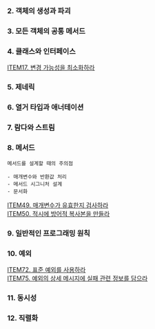 ### 2. 객체의 생성과 파괴

### 3. 모든 객체의 공통 메서드

### 4. 클래스와 인터페이스
[ITEM17. 변경 가능성을 최소화하라](./17.변경%20가능성을%20최소화하라.md)  
### 5. 제네릭

### 6. 열거 타입과 애너테이션

### 7. 람다와 스트림

### 8. 메서드
```
메서드를 설계할 때의 주의점

- 매개변수와 반환값 처리
- 메서드 시그니처 설계
- 문서화
```
[ITEM49. 매개변수가 유효한지 검사하라](./49.%20매개변수가%20유효한지%20검사하라.md)  
[ITEM50. 적시에 방어적 복사본을 만들라](./50.%20적시에%20방어적%20복사본을%20만들라.md)
### 9. 일반적인 프로그래밍 원칙

### 10. 예외
[ITEM72. 표준 예외를 사용하라](./72.표준%20예외를%20사용하라.md)  
[ITEM75. 예외의 상세 메시지에 실패 관련 정보를 담으라](./75.예외의%20상세%20메시지에%20실패%20관련%20정보를%20담으라.md)

### 11. 동시성

### 12. 직렬화

